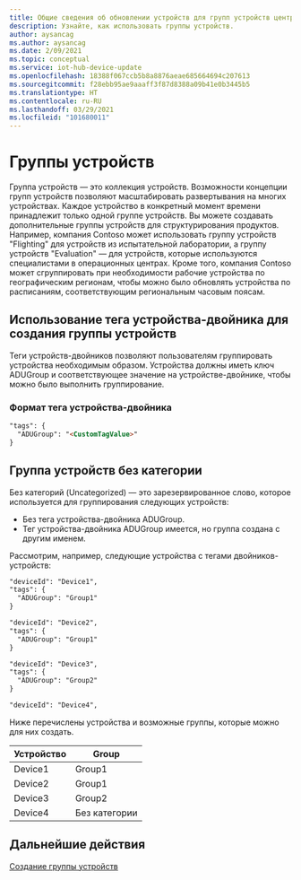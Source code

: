 ```yaml
---
title: Общие сведения об обновлении устройств для групп устройств центра Интернета вещей Azure | Документация Майкрософт
description: Узнайте, как использовать группы устройств.
author: aysancag
ms.author: aysancag
ms.date: 2/09/2021
ms.topic: conceptual
ms.service: iot-hub-device-update
ms.openlocfilehash: 18388f067ccb5b8a8876aeae685664694c207613
ms.sourcegitcommit: f28ebb95ae9aaaff3f87d8388a09b41e0b3445b5
ms.translationtype: HT
ms.contentlocale: ru-RU
ms.lasthandoff: 03/29/2021
ms.locfileid: "101680011"
---
```

# <a name="device-groups"></a>Группы устройств

Группа устройств — это коллекция устройств. Возможности концепции групп устройств позволяют масштабировать развертывания на многих устройствах. Каждое устройство в конкретный момент времени принадлежит только одной группе устройств.
Вы можете создавать дополнительные группы устройств для структурирования продуктов. Например, компания Contoso может использовать группу устройств "Flighting" для устройств из испытательной лаборатории, а группу устройств "Evaluation" — для устройств, которые используются специалистами в операционных центрах. Кроме того, компания Contoso может сгруппировать при необходимости рабочие устройства по географическим регионам, чтобы можно было обновлять устройства по расписаниям, соответствующим региональным часовым поясам. 


## <a name="using-device-twin-tag-for-device-group-creation"></a>Использование тега устройства-двойника для создания группы устройств

Теги устройств-двойников позволяют пользователям группировать устройства необходимым образом. Устройства должны иметь ключ ADUGroup и соответствующее значение на устройстве-двойнике, чтобы можно было выполнить группирование.

### <a name="device-twin-tag-format"></a>Формат тега устройства-двойника

```markdown
"tags": {
  "ADUGroup": "<CustomTagValue>"
}
```


## <a name="uncategorized-device-group"></a>Группа устройств без категории

Без категорий (Uncategorized) — это зарезервированное слово, которое используется для группирования следующих устройств:
- Без тега устройства-двойника ADUGroup.
- Тег устройства-двойника ADUGroup имеется, но группа создана с другим именем.

Рассмотрим, например, следующие устройства с тегами двойников-устройств:

```markdown
"deviceId": "Device1",
"tags": {
  "ADUGroup": "Group1"
}
```

```markdown
"deviceId": "Device2",
"tags": {
  "ADUGroup": "Group1"
}
```

```markdown
"deviceId": "Device3",
"tags": {
  "ADUGroup": "Group2"
}
```

```markdown
"deviceId": "Device4",
```

Ниже перечислены устройства и возможные группы, которые можно для них создать.

|Устройство |Group  |
|-----------|--------------|
|Device1    |Group1|
|Device2    |Group1|
|Device3    |Group2|
|Device4    |Без категории|



## <a name="next-steps"></a>Дальнейшие действия

[Создание группы устройств](./create-update-group.md)
